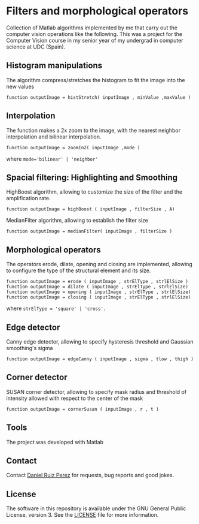 Filters and morphological operators
============

Collection of Matlab algorithms implemented by me that carry out the computer vision operations like the following.
This was a project for the Computer Vision course in my senior year of my undergrad in computer science at UDC (Spain).


## Histogram manipulations
The algorithm compress/stretches the histogram to fit the image into the new values

```
function outputImage = histStretch( inputImage , minValue ,maxValue )
```

## Interpolation
The function makes a 2x zoom to the image, with the nearest neighbor interpolation and bilinear interpolation.

```
function outputImage = zoomIn2( inputImage ,mode )
```

where ```mode='bilinear' | 'neighbor'```

## Spacial filtering: Highlighting and Smoothing
HighBoost algorithm, allowing to customize the size of the filter and the amplification rate.

```
function outputImage = highBoost ( inputImage , filterSize , A) 
```

MedianFilter algorithm, allowing to establish the filter size

```
function outputImage = medianFilter( inputImage , filterSize )
```

## Morphological operators
The operators erode, dilate, opening and closing are implemented, allowing to configure the type of the structural element and its size.

```
function outputImage = erode ( inputImage , strElType , strlElSize )
function outputImage = dilate ( inputImage , strElType , strlElSize)
function outputImage = opening ( inputImage , strElType , strlElSize)
function outputImage = closing ( inputImage , strElType , strlElSize)
```

where ```strElType = 'square' | 'cross'.```

## Edge detector
Canny edge detector, allowing to specify hysteresis threshold and Gaussian smoothing's sigma
```
function outputImage = edgeCanny ( inputImage , sigma , tlow , thigh )
```

## Corner detector
SUSAN corner detector, allowing to specify mask radius and threshold of intensity allowed with respect to the center of the mask

```
function outputImage = cornerSusan ( inputImage , r , t )
```


## Tools

The project was developed with Matlab


## Contact

Contact [Daniel Ruiz Perez](mailto:druiz072@fiu.edu) for requests, bug reports and good jokes.


## License

The software in this repository is available under the GNU General Public License, version 3. See the [LICENSE](https://github.com/DaniRuizPerez/FIltersAndMorphologicals/blob/master/LICENSE) file for more information.
